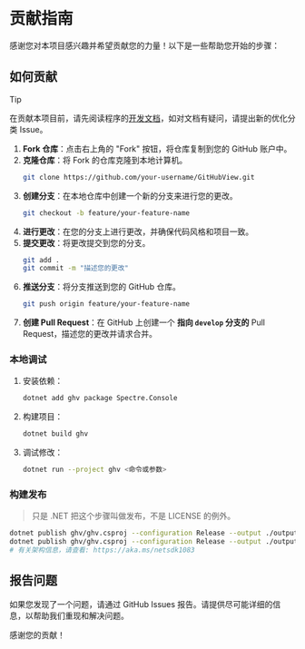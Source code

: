 # 贡献指南

感谢您对本项目感兴趣并希望贡献您的力量！以下是一些帮助您开始的步骤：

## 如何贡献

> [!TIP]
> 在贡献本项目前，请先阅读程序的[开发文档](https://github.com/DuckDuckStudio/GitHubView/tree/master/ghv/docs)，如对文档有疑问，请提出新的优化分类 Issue。

1. **Fork 仓库**：点击右上角的 "Fork" 按钮，将仓库复制到您的 GitHub 账户中。
2. **克隆仓库**：将 Fork 的仓库克隆到本地计算机。
    ```bash
    git clone https://github.com/your-username/GitHubView.git
    ```
3. **创建分支**：在本地仓库中创建一个新的分支来进行您的更改。
    ```bash
    git checkout -b feature/your-feature-name
    ```
4. **进行更改**：在您的分支上进行更改，并确保代码风格和项目一致。
5. **提交更改**：将更改提交到您的分支。
    ```bash
    git add .
    git commit -m "描述您的更改"
    ```
6. **推送分支**：将分支推送到您的 GitHub 仓库。
    ```bash
    git push origin feature/your-feature-name
    ```
7. **创建 Pull Request**：在 GitHub 上创建一个 **指向 `develop` 分支的** Pull Request，描述您的更改并请求合并。

### 本地调试
1. 安装依赖：
    ```bash
    dotnet add ghv package Spectre.Console
    ```

2. 构建项目：
    ```bash
    dotnet build ghv
    ```

3. 调试修改：
    ```bash
    dotnet run --project ghv <命令或参数>
    ```

### 构建发布
> 只是 .NET 把这个步骤叫做发布，不是 LICENSE 的例外。

```bash
dotnet publish ghv/ghv.csproj --configuration Release --output ./output -r 系统-架构
dotnet publish ghv/ghv.csproj --configuration Release --output ./output_SingleFile -r 系统-架构 /p:PublishSingleFile=true /p:PublishTrimmed=true # 单文件
# 有关架构信息，请查看: https://aka.ms/netsdk1083
```

## 报告问题

如果您发现了一个问题，请通过 GitHub Issues 报告。请提供尽可能详细的信息，以帮助我们重现和解决问题。

感谢您的贡献！
